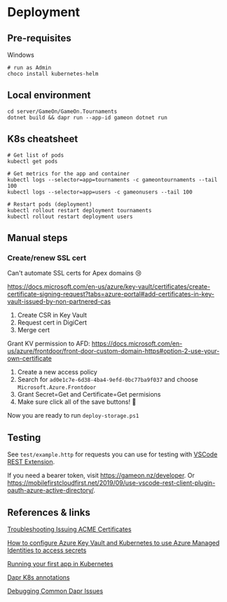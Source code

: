 # Deployment

## Pre-requisites

Windows

    # run as Admin
    choco install kubernetes-helm
    

## Local environment

    cd server/GameOn/GameOn.Tournaments
    dotnet build && dapr run --app-id gameon dotnet run

## K8s cheatsheet

    # Get list of pods
    kubectl get pods

    # Get metrics for the app and container
    kubectl logs --selector=app=tournaments -c gameontournaments --tail 100
    kubectl logs --selector=app=users -c gameonusers --tail 100

    # Restart pods (deployment)
    kubectl rollout restart deployment tournaments
    kubectl rollout restart deployment users

## Manual steps




### Create/renew SSL cert

Can't automate SSL certs for Apex domains 😢

<https://docs.microsoft.com/en-us/azure/key-vault/certificates/create-certificate-signing-request?tabs=azure-portal#add-certificates-in-key-vault-issued-by-non-partnered-cas>

1. Create CSR in Key Vault
1. Request cert in DigiCert
1. Merge cert

Grant KV permission to AFD: <https://docs.microsoft.com/en-us/azure/frontdoor/front-door-custom-domain-https#option-2-use-your-own-certificate>

1. Create a new access policy
1. Search for `ad0e1c7e-6d38-4ba4-9efd-0bc77ba9f037` and choose `Microsoft.Azure.Frontdoor`
1. Grant Secret=Get and Certificate=Get permisions
1. Make sure click all of the save buttons! 😬

Now you are ready to run `deploy-storage.ps1`

## Testing

See `test/example.http` for requests you can use for testing with [VSCode REST Extension](https://marketplace.visualstudio.com/items?itemName=humao.rest-client).

If you need a bearer token, visit <https://gameon.nz/developer>. Or <https://mobilefirstcloudfirst.net/2019/09/use-vscode-rest-client-plugin-oauth-azure-active-directory/>.

## References & links

[Troubleshooting Issuing ACME Certificates](https://cert-manager.io/docs/faq/acme/)

[How to configure Azure Key Vault and Kubernetes to use Azure Managed Identities to access secrets](https://docs.dapr.io/operations/components/setup-secret-store/supported-secret-stores/azure-keyvault-managed-identity/)

[Running your first app in Kubernetes](https://yourazurecoach.com/2019/12/30/exploring-dapr-running-your-first-dapr-app-in-kubernetes/)

[Dapr K8s annotations](https://docs.dapr.io/operations/hosting/kubernetes/kubernetes-annotations/)

[Debugging Common Dapr Issues](https://xaviergeerinck.com/post/dapr/debugging)
